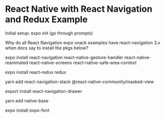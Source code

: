 # React Native with React Navigation and Redux Example

Initial setup:
expo init (go through prompts)

Why do all React Navigation expo snack examples have react-navigation 3.x when docs say to install the pkgs below?

expo install react-navigation react-native-gesture-handler react-native-reanimated react-native-screens react-native-safe-area-context

expo install react-redux redux 

yarn add react-navigation-stack @react-native-community/masked-view

export install react-navigation-drawer

yarn add native-base

expo install expo-font
